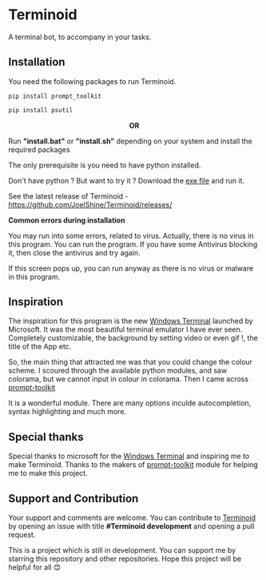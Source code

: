 # Terminoid
A terminal bot, to accompany in your tasks.
  
Installation
------------
You need the following packages to run Terminoid.

```batchfile
pip install prompt_toolkit
```
```cmd
pip install psutil
```
<p align = "center">
  <b>OR</b>
  </p>

Run **"install.bat"** or **"install.sh"** depending on your system and install the required packages

The only prerequisite is you need to have python installed.

Don't have python ? But want to try it ? Download the [exe file](https://github.com/JoelShine/Terminoid/releases/download/v1.0/terminoid.exe) and run it.

See the latest release of Terminoid - https://github.com/JoelShine/Terminoid/releases/

<b>Common errors during installation</b>

You may run into some errors, related to virus. Actually, there is no virus in this program. You can run the program. If you have some Antivirus blocking it, then close the antivirus and try again.

If this screen pops up, you can run anyway as there is no virus or malware in this program.

Inspiration
-----------
The inspiration for this program is the new [Windows Terminal](https://github.com/microsoft/terminal) launched by Microsoft. It was the most beautiful terminal emulator I have ever seen. Completely customizable, the background by setting video or even gif !, the title of the App etc.

So, the main thing that attracted me was that you could change the colour scheme. I scoured through the available python modules, and saw colorama, but we cannot input in colour in colorama. Then I came across [prompt-toolkit](https://github.com/prompt-toolkit/python-prompt-toolkit)

It is a wonderful module. There are many options inculde autocompletion, syntax highlighting and much more.

Special thanks
--------------
Special thanks to microsoft for the [Windows Terminal](https://github.com/microsoft/terminal) and inspiring me to make Terminoid. Thanks to the makers of [prompt-toolkit](https://github.com/prompt-toolkit/python-prompt-toolkit) module for helping me to make this project.

Support and Contribution
------------------------
Your support and comments are welcome. You can contribute to [Terminoid](https://github.com/JoelShine/Terminoid/) by opening an issue with title **#Terminoid development** and opening a pull request.

This is a project which is still in development. You can support me by starring this repository and other repositories. Hope this project will be helpful for all 😊
